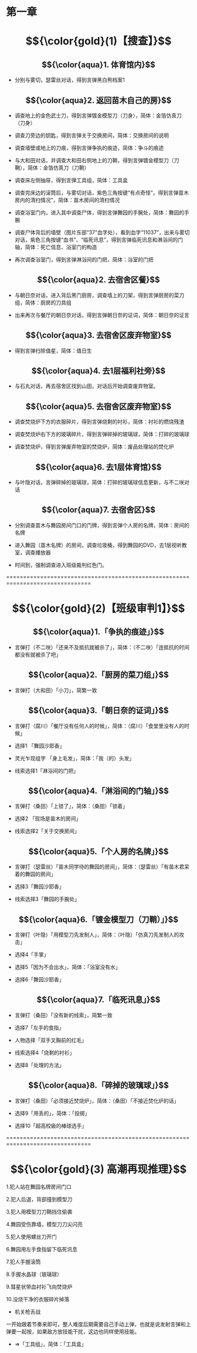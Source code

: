 # 第一章
# $${\color{gold}(1)【搜查】}$$

## $${\color{aqua}1. 体育馆内}$$
* 分别与雾切，瑟雷丝对话，得到言弹黑白熊档案1

## $${\color{aqua}2. 返回苗木自己的房}$$
* 调查地上的金色武士刀，得到言弹镀金模型刀（刀身），简体：金箔仿真刀（刀身）

* 调查刀旁边的钥匙，得到言弾关于交换房间，简体：交换房间的说明

* 调查墙壁或地上的刀痕，得到言弹争执的痕迹，简体：争斗的痕迹

* 与大和田对话，并调查大和田右侧地上的刀鞘，得到言弹镀金模型刀（刀鞘），简体：金箔仿真刀（刀鞘）

* 调查床左侧抽屉，得到言弾工具组，简体：工具盒

* 调查完床边的滚筒后，与雾切对话，紫色三角按键“有点奇怪”，得到言弹苗木房内的清扫情况”，简体：苗木房间的清扫情况

* 调查浴室门内，进入其中调查尸体，得到言弹舞园的手腕处，简体：舞园的手腕

* 调查尸体背后的墙壁（图片东部“37”血字处），看到血字“11037”，出来与雾切对话，紫色三角按键“血书”、“临死讯息”，得到言弹临死讯息和淋浴间的门轴，简体：死亡信息、浴室门的构造

* 再次调查浴室门，得到言弹淋浴间的门把，简体：浴室的门把

## $${\color{aqua}2. 去宿舍区餐}$$
* 与朝日奈对话，进入背后黑门厨房，调查墙上的刀架，得到言弹厨房的菜刀组，简体：厨房的刀具组

* 出来再次与餐厅的朝日奈对话，得到言弹朝日奈的证词，简体：朝日奈的证言

## $${\color{aqua}3. 去宿舍区废弃物室}$$
* 得到言弹扫除值星，简体：值日生

## $${\color{aqua}4. 去1层福利社旁}$$
* 与石丸对话，再去宿舍区找到山田，对话后开始调查废弃物室。

## $${\color{aqua}5. 去宿舍区废弃物室}$$
* 调查焚烧炉下方的衣服碎片，得到言弹烧剩的衬衫，简体：衬衫的燃烧残渣

* 调查焚烧炉右下方的玻璃碎片，得到言弹碎掉的玻璃球，简体：打碎的玻璃球

* 调查焚烧炉，得到言弹废弃物室的焚烧炉，简体：废品处理站的焚化炉

## $${\color{aqua}6. 去1层体育馆}$$
* 与叶隐对话，言弹碎掉的玻璃球，简体：打碎的玻璃球信息更新，与不二咲对话

## $${\color{aqua}7. 去宿舍区}$$
* 分别调查苗木与舞园房间门口的门牌，得到言弹个人房的名牌，简体：房间的名牌

* 进入舞园（苗木名牌）的房间，调查垃圾桶，得到舞园的DVD，去1层视听教室，调查播放器

* 时间到，强制调查进入班级裁判红色门。




===============================================================================
# $${\color{gold}(2)【班级审判1】}$$


## $${\color{aqua}1.「争执的痕迹」}$$
* 言弹打（不二咲）「还来不及抵抗就被杀了」，简体：（不二咲）「连抵抗的时间都没有就被杀了吧」



## $${\color{aqua}2.「厨房的菜刀组」}$$
* 言弹打（大和田）「小刀」，简繁一致



## $${\color{aqua}3.「朝日奈的证词」}$$
* 言弹打（腐川）「餐厅没有任何人的时候」，简体：（腐川）「食堂里没有人的时候」

* 选择1 「舞园沙耶香」

* 灵光乍现组字 「身上毛发」，简体：「我（的）头发」

* 线索选择1「淋浴间的门把」


## $${\color{aqua}4.「淋浴间的门轴」}$$
* 言弹打（桑田）「上锁了」，简体：（桑田）「锁着」

* 选择2 「现场是苗木的房间」

* 线索选择2「关于交换房间」


## $${\color{aqua}5.「个人房的名牌」}$$
* 言弹打（瑟雷丝）「苗木同学待的舞园的房间」，简体：（瑟雷丝）「有苗木君呆着的舞园的房间」

* 选择3「舞园沙耶香」

* 线索选择3「舞园的手腕处」


## $${\color{aqua}6.「镀金模型刀（刀鞘）」}$$
* 言弹打（叶隐）「用模型刀先发制人」，简体：（叶隐）「仿真刀先发制人的攻击」

* 选择4「手掌」

* 选择5「因为不会出水」，简体：「浴室没有水」

* 选择6「舞园沙耶香」


## $${\color{aqua}7.「临死讯息」}$$
* 言弹打（桑田）「没有新的线索」，简繁一致

* 选择7「左手的食指」

* 人物选择「双手叉胸前的红毛」

* 线索选择4「烧剩的衬衫」

* 选择8「处理的方法」


## $${\color{aqua}8.「碎掉的玻璃球」}$$
* 言弹打（桑田）「必须接近焚烧炉」，简体：（桑田）「不接近焚化炉的话」

* 选择9「用丢的」，简体：「投掷」

* 选择10「超高校級的棒球选手」

 
===============================================================================
# $${\color{gold}(3) 高潮再现推理}$$

1.犯人站在舞园名牌房间门口

2.犯人后退，背部撞到模型刀

3.犯人用模型刀刀鞘挡住偷袭

4.舞园受伤靠墙，模型刀刀尖闪亮

5.犯人使用螺丝刀开门

6.舞园用左手食指留下临死讯息

7.犯人手握滚筒

8.手握水晶球（玻璃球）

9.彗星状带血衬衫飞向焚烧炉

10.没烧干净的衣服碎片掉落



* 机关枪舌战

一开始跟着节奏来即可，整人难度后期需要自己手动上弹，也就是说发射言弹和上弹要一起按，如果敌方放技能干扰，这边也同样使用技能。

* =>「工具组」，简体：「工具盒」

